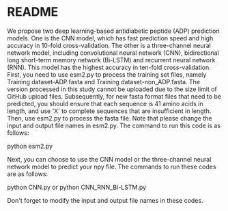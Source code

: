 # README
We propose two deep learning-based antidiabetic peptide (ADP) prediction models. One is the CNN model, which has fast prediction speed and high accuracy in 10-fold cross-validation. The other is a three-channel neural network model, including convolutional neural network (CNN), bidirectional long short-term memory network (Bi-LSTM) and recurrent neural network (RNN). This model has the highest accuracy in ten-fold cross-validation.
First, you need to use esm2.py to process the training set files, namely Training dataset-ADP.fasta and Training dataset-non_ADP.fasta. The version processed in this study cannot be uploaded due to the size limit of GitHub upload files.
Subsequently, for new fasta format files that need to be predicted, you should ensure that each sequence is 41 amino acids in length, and use 'X' to complete sequences that are insufficient in length. Then, use esm2.py to process the fasta file. Note that please change the input and output file names in esm2.py. The command to run this code is as follows:

python esm2.py

Next, you can choose to use the CNN model or the three-channel neural network model to predict your npy file. The commands to run these codes are as follows:

python CNN.py
or
python CNN_RNN_Bi-LSTM.py

Don't forget to modify the input and output file names in these codes.
